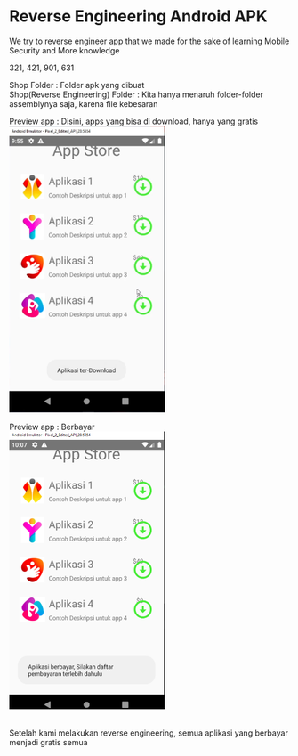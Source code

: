 # Reverse Engineering Android APK
We try to reverse engineer app that we made for the sake of learning Mobile Security and More knowledge

321, 421, 901, 631 </br>

Shop Folder : Folder apk yang dibuat</br>
Shop(Reverse Engineering) Folder : Kita hanya menaruh folder-folder assemblynya saja, karena file kebesaran

Preview app : Disini, apps yang bisa di download, hanya yang gratis</br>
<img src = "https://github.com/andrewcortez1/reverse_engineering/blob/main/preview_images/realApp_Downloaded.PNG" width ="280">

Preview app : Berbayar </br>
<img src = "https://github.com/andrewcortez1/reverse_engineering/blob/main/preview_images/realApp_NotDownloadded.PNG" width ="280">

</br> Setelah kami melakukan reverse engineering, semua aplikasi yang berbayar menjadi gratis semua
